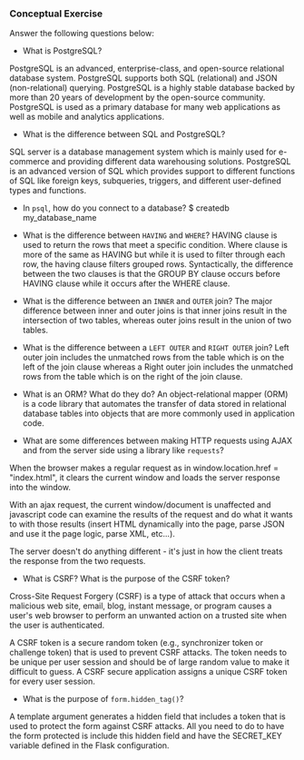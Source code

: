 ### Conceptual Exercise

Answer the following questions below:

- What is PostgreSQL?

PostgreSQL is an advanced, enterprise-class, and open-source relational database system. PostgreSQL supports both SQL (relational) and JSON (non-relational) querying. PostgreSQL is a highly stable database backed by more than 20 years of development by the open-source community. PostgreSQL is used as a primary database for many web applications as well as mobile and analytics applications.

- What is the difference between SQL and PostgreSQL?

SQL server is a database management system which is mainly used for e-commerce and providing different data warehousing solutions. PostgreSQL is an advanced version of SQL which provides support to different functions of SQL like foreign keys, subqueries, triggers, and different user-defined types and functions.

- In `psql`, how do you connect to a database?
$ createdb my_database_name

- What is the difference between `HAVING` and `WHERE`?
 HAVING clause is used to return the rows that meet a specific condition. Where clause is more of the same as HAVING but while it is used to filter through each row, the having clause filters grouped rows. Syntactically, the difference between the two clauses is that the GROUP BY clause occurs before HAVING clause while it occurs after the WHERE clause.

- What is the difference between an `INNER` and `OUTER` join?
The major difference between inner and outer joins is that inner joins result in the intersection of two tables, whereas outer joins result in the union of two tables.

- What is the difference between a `LEFT OUTER` and `RIGHT OUTER` join?
Left outer join includes the unmatched rows from the table which is on the left of the join clause whereas a Right outer join includes the unmatched rows from the table which is on the right of the join clause.

- What is an ORM? What do they do?
An object-relational mapper (ORM) is a code library that automates the transfer of data stored in relational database tables into objects that are more commonly used in application code.

- What are some differences between making HTTP requests using AJAX and from the server side using a library like `requests`?

When the browser makes a regular request as in window.location.href = "index.html", it clears the current window and loads the server response into the window.

With an ajax request, the current window/document is unaffected and javascript code can examine the results of the request and do what it wants to with those results (insert HTML dynamically into the page, parse JSON and use it the page logic, parse XML, etc...).

The server doesn't do anything different - it's just in how the client treats the response from the two requests.

- What is CSRF? What is the purpose of the CSRF token?

Cross-Site Request Forgery (CSRF) is a type of attack that occurs when a malicious web site, email, blog, instant message, or program causes a user's web browser to perform an unwanted action on a trusted site when the user is authenticated.

A CSRF token is a secure random token (e.g., synchronizer token or challenge token) that is used to prevent CSRF attacks. The token needs to be unique per user session and should be of large random value to make it difficult to guess. A CSRF secure application assigns a unique CSRF token for every user session.

- What is the purpose of `form.hidden_tag()`?

A template argument generates a hidden field that includes a token that is used to protect the form against CSRF attacks. All you need to do to have the form protected is include this hidden field and have the SECRET_KEY variable defined in the Flask configuration.